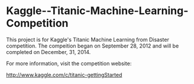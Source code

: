 Kaggle--Titanic-Machine-Learning-Competition
============================================
This project is for Kaggle's Titanic Machine Learning from Disaster competition.  The
compeition began on September 28, 2012 and will be completed on December, 31, 2014.

For more information, visit the competition website:

http://www.kaggle.com/c/titanic-gettingStarted
